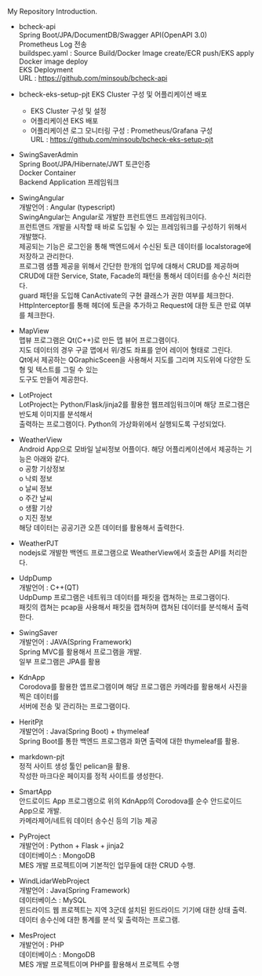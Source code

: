<!---
minsoub/minsoub is a ✨ special ✨ repository because its `README.md` (this file) appears on your GitHub profile.
You can click the Preview link to take a look at your changes.
--->
My Repository Introduction.
- bcheck-api   
  Spring Boot/JPA/DocumentDB/Swagger API(OpenAPI 3.0)  
  Prometheus Log 전송   
  buildspec.yaml : Source Build/Docker Image create/ECR push/EKS apply  
  Docker image deploy  
  EKS Deployment  
  URL : https://github.com/minsoub/bcheck-api   
- bcheck-eks-setup-pjt
  EKS Cluster 구성 및 어플리케이션 배포 
    - EKS Cluster 구성 및 설정  
    - 어플리케이션 EKS 배포   
    - 어플리케이션 로그 모니터링 구성 : Prometheus/Grafana 구성   
  URL : https://github.com/minsoub/bcheck-eks-setup-pjt
- SwingSaverAdmin  
  Spring Boot/JPA/Hibernate/JWT 토큰인증  
  Docker Container  
  Backend Application 프레임워크  
    
- SwingAngular   
  개발언어 : Angular (typescript)   
  SwingAngular는 Angular로 개발한 프런트앤드 프레임워크이다.     
  프런트앤드 개발을 시작할 때 바로 도입될 수 있는 프레임워크를 구성하기 위해서 개발했다.    
  제공되는 기능은 로그인을 통해 백엔드에서 수신된 토큰 데이터를 localstorage에 저장하고 관리한다.    
  프로그램 샘플 제공을 위해서 간단한 한개의 업무에 대해서 CRUD를 제공하며    
  CRUD에 대한 Service, State, Facade의 패턴을 통해서 데이터를 송수신 처리한다.    
  guard 패턴을 도입해 CanActivate의 구현 클래스가 권한 여부를 체크한다.    
  HttpInterceptor를 통해 헤더에 토큰을 추가하고 Request에 대한 토큰 만료 여부를 체크한다.  
  
- MapView  
  맵뷰 프로그램은 Qt(C++)로 만든 맵 뷰어 프로그램이다.   
  지도 데이터의 경우 구글 맵에서 위/경도 좌표를 얻어 레이어 형태로 그린다.  
  Qt에서 제공하는 QGraphicSceen을 사용해서 지도를 그리며 지도위에 다양한 도형 및 텍스트를 그릴 수 있는  
  도구도 만들어 제공한다.     
    
- LotProject  
  LotProject는 Python/Flask/jinja2를 활용한 웹프레임워크이며 해당 프로그램은 반도체 이미지를 분석해서  
  출력하는 프로그램이다. Python의 가상화위에서 실행되도록 구성되었다.   
  
- WeatherView   
  Android App으로 모바일 날씨정보 어플이다. 해당 어플리케이션에서 제공하는 기능은 아래와 같다.   
  o 공항 기상정보   
  o 낙뢰 정보   
  o 날씨 정보   
  o 주간 날씨   
  o 생활 기상   
  o 지진 정보   
  해당 데이터는 공공기관 오픈 데이터를 활용해서 출력한다.    
- WeatherPJT   
  nodejs로 개발한 백엔드 프로그램으로 WeatherView에서 호출한 API를 처리한다.    
       
- UdpDump   
  개발언어 : C++(QT)   
  UdpDump 프로그램은 네트워크 데이터를 패킷을 캡쳐하는 프로그램이다.    
  패킷의 캡쳐는 pcap을 사용해서 패킷을 캡쳐하며 캡쳐된 데이터를 분석해서 출력한다.          
     
- SwingSaver   
  개발언어 : JAVA(Spring Framework)   
  Spring MVC를 활용해서 프로그램을 개발.   
  일부 프로그램은 JPA를 활용   
     
- KdnApp   
  Corodova를 활용한 앱프로그램이며 해당 프로그램은 카메라를 활용해서 사진을 찍은 데이터를   
  서버에 전송 및 관리하는 프로그램이다.    
  
- HeritPjt   
  개발언어 : Java(Spring Boot) + thymeleaf   
  Spring Boot를 통한 백엔드 프로그램과 화면 출력에 대한 thymeleaf를 활용.   
     
- markdown-pjt   
  정적 사이트 생성 툴인 pelican을 활용.    
  작성한 마크다운 페이지를 정적 사이트를 생성한다.   
     
- SmartApp   
  안드로이드 App 프로그램으로 위의 KdnApp의 Corodova를 순수 안드로이드 App으로 개발.    
  카메라제어/네트워 데이터 송수신 등의 기능 제공    
  
- PyProject   
  개발언어 : Python + Flask + jinja2   
  데이터베이스 : MongoDB   
  MES 개발 프로젝트이며 기본적인 업무들에 대한 CRUD 수행.   
     
- WindLidarWebProject   
  개발언어 : Java(Spring Framework)   
  데이터베이스 : MySQL   
  윈드라이드 웹 프로젝트는 지역 3군데 설치된 윈드라이드 기기에 대한 상태 출력.    
  데이터 송수신에 대한 통계를 분석 및 출력하는 프로그램.    
     
- MesProject   
  개발언어 : PHP   
  데이터베이스 : MongoDB   
  MES 개발 프로젝트이며 PHP를 활용해서 프로젝트 수행    
  

